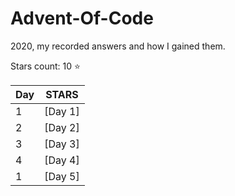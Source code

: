 # Advent-Of-Code
2020, my recorded answers and how I gained them. 

Stars count: 10 :star:

Day | STARS |
------------ | ------------ | 
1 |[Day 1]|| :star: :star: |
2 |[Day 2]|| :star: :star: |
3 |[Day 3]|| :star: :star: |
4 |[Day 4]|| :star: :star: |
1 |[Day 5]|| :star: :star: |
